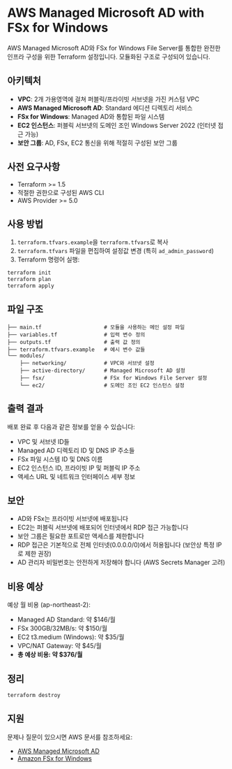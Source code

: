 # AWS Managed Microsoft AD with FSx for Windows

AWS Managed Microsoft AD와 FSx for Windows File Server를 통합한 완전한 인프라 구성을 위한 Terraform 설정입니다. 
모듈화된 구조로 구성되어 있습니다.

## 아키텍처

- **VPC**: 2개 가용영역에 걸쳐 퍼블릭/프라이빗 서브넷을 가진 커스텀 VPC  
- **AWS Managed Microsoft AD**: Standard 에디션 디렉토리 서비스
- **FSx for Windows**: Managed AD와 통합된 파일 시스템
- **EC2 인스턴스**: 퍼블릭 서브넷의 도메인 조인 Windows Server 2022 (인터넷 접근 가능)
- **보안 그룹**: AD, FSx, EC2 통신을 위해 적절히 구성된 보안 그룹

## 사전 요구사항

- Terraform >= 1.5
- 적절한 권한으로 구성된 AWS CLI
- AWS Provider >= 5.0

## 사용 방법

1. `terraform.tfvars.example`을 `terraform.tfvars`로 복사
2. `terraform.tfvars` 파일을 편집하여 설정값 변경 (특히 `ad_admin_password`)
3. Terraform 명령어 실행:

```bash
terraform init
terraform plan
terraform apply
```

## 파일 구조

```
├── main.tf                    # 모듈을 사용하는 메인 설정 파일
├── variables.tf               # 입력 변수 정의  
├── outputs.tf                 # 출력 값 정의
├── terraform.tfvars.example   # 예시 변수 값들
└── modules/
    ├── networking/            # VPC와 서브넷 설정
    ├── active-directory/      # Managed Microsoft AD 설정  
    ├── fsx/                   # FSx for Windows File Server 설정
    └── ec2/                   # 도메인 조인 EC2 인스턴스 설정
```

## 출력 결과

배포 완료 후 다음과 같은 정보를 얻을 수 있습니다:

- VPC 및 서브넷 ID들
- Managed AD 디렉토리 ID 및 DNS IP 주소들
- FSx 파일 시스템 ID 및 DNS 이름
- EC2 인스턴스 ID, 프라이빗 IP 및 퍼블릭 IP 주소
- 액세스 URL 및 네트워크 인터페이스 세부 정보

## 보안

- AD와 FSx는 프라이빗 서브넷에 배포됩니다
- EC2는 퍼블릭 서브넷에 배포되어 인터넷에서 RDP 접근 가능합니다
- 보안 그룹은 필요한 포트로만 액세스를 제한합니다
- RDP 접근은 기본적으로 전체 인터넷(0.0.0.0/0)에서 허용됩니다 (보안상 특정 IP로 제한 권장)
- AD 관리자 비밀번호는 안전하게 저장해야 합니다 (AWS Secrets Manager 고려)

## 비용 예상

예상 월 비용 (ap-northeast-2):
- Managed AD Standard: 약 $146/월
- FSx 300GB/32MB/s: 약 $150/월
- EC2 t3.medium (Windows): 약 $35/월
- VPC/NAT Gateway: 약 $45/월
- **총 예상 비용: 약 $376/월**

## 정리

```bash
terraform destroy
```

## 지원

문제나 질문이 있으시면 AWS 문서를 참조하세요:
- [AWS Managed Microsoft AD](https://docs.aws.amazon.com/directoryservice/)
- [Amazon FSx for Windows](https://docs.aws.amazon.com/fsx/)